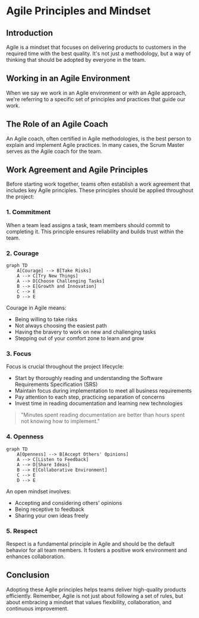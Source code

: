 # Agile Principles and Mindset

## Introduction

Agile is a mindset that focuses on delivering products to customers in the required time with the best quality. It's not just a methodology, but a way of thinking that should be adopted by everyone in the team.

## Working in an Agile Environment

When we say we work in an Agile environment or with an Agile approach, we're referring to a specific set of principles and practices that guide our work.

## The Role of an Agile Coach

An Agile coach, often certified in Agile methodologies, is the best person to explain and implement Agile practices. In many cases, the Scrum Master serves as the Agile coach for the team.

## Work Agreement and Agile Principles

Before starting work together, teams often establish a work agreement that includes key Agile principles. These principles should be applied throughout the project:

### 1. Commitment

When a team lead assigns a task, team members should commit to completing it. This principle ensures reliability and builds trust within the team.

### 2. Courage

```mermaid
graph TD
    A[Courage] --> B[Take Risks]
    A --> C[Try New Things]
    A --> D[Choose Challenging Tasks]
    B --> E[Growth and Innovation]
    C --> E
    D --> E
```

Courage in Agile means:
- Being willing to take risks
- Not always choosing the easiest path
- Having the bravery to work on new and challenging tasks
- Stepping out of your comfort zone to learn and grow

### 3. Focus

Focus is crucial throughout the project lifecycle:

- Start by thoroughly reading and understanding the Software Requirements Specification (SRS)
- Maintain focus during implementation to meet all business requirements
- Pay attention to each step, practicing separation of concerns
- Invest time in reading documentation and learning new technologies

> "Minutes spent reading documentation are better than hours spent not knowing how to implement."

### 4. Openness

```mermaid
graph TD
    A[Openness] --> B[Accept Others' Opinions]
    A --> C[Listen to Feedback]
    A --> D[Share Ideas]
    B --> E[Collaborative Environment]
    C --> E
    D --> E
```

An open mindset involves:
- Accepting and considering others' opinions
- Being receptive to feedback
- Sharing your own ideas freely

### 5. Respect

Respect is a fundamental principle in Agile and should be the default behavior for all team members. It fosters a positive work environment and enhances collaboration.

## Conclusion

Adopting these Agile principles helps teams deliver high-quality products efficiently. Remember, Agile is not just about following a set of rules, but about embracing a mindset that values flexibility, collaboration, and continuous improvement.

